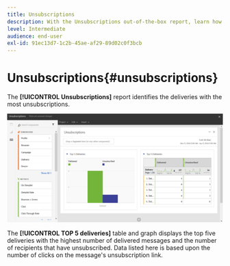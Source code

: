 ```yaml
---
title: Unsubscriptions
description: With the Unsubscriptions out-of-the-box report, learn how many times customers unsubscribed to your deliveries.
level: Intermediate
audience: end-user
exl-id: 91ec13d7-1c2b-45ae-af29-89d02c0f3bcb
---
```

# Unsubscriptions{#unsubscriptions}

The **[!UICONTROL Unsubscriptions]** report identifies the deliveries with the most unsubscriptions.

![](assets/delivery_reports_unsub.png)

The **[!UICONTROL TOP 5 deliveries]** table and graph displays the top five deliveries with the highest number of delivered messages and the number of recipients that have unsubscribed. Data listed here is based upon the number of clicks on the message's unsubscription link.
